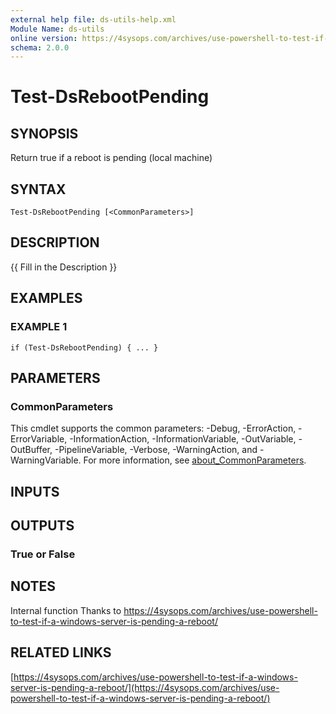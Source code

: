 ```yaml
---
external help file: ds-utils-help.xml
Module Name: ds-utils
online version: https://4sysops.com/archives/use-powershell-to-test-if-a-windows-server-is-pending-a-reboot/
schema: 2.0.0
---
```


# Test-DsRebootPending

## SYNOPSIS
Return true if a reboot is pending (local machine)

## SYNTAX

```
Test-DsRebootPending [<CommonParameters>]
```

## DESCRIPTION
{{ Fill in the Description }}

## EXAMPLES

### EXAMPLE 1
```
if (Test-DsRebootPending) { ... }
```

## PARAMETERS

### CommonParameters
This cmdlet supports the common parameters: -Debug, -ErrorAction, -ErrorVariable, -InformationAction, -InformationVariable, -OutVariable, -OutBuffer, -PipelineVariable, -Verbose, -WarningAction, and -WarningVariable. For more information, see [about_CommonParameters](http://go.microsoft.com/fwlink/?LinkID=113216).

## INPUTS

## OUTPUTS

### True or False
## NOTES
Internal function
Thanks to https://4sysops.com/archives/use-powershell-to-test-if-a-windows-server-is-pending-a-reboot/

## RELATED LINKS

[https://4sysops.com/archives/use-powershell-to-test-if-a-windows-server-is-pending-a-reboot/](https://4sysops.com/archives/use-powershell-to-test-if-a-windows-server-is-pending-a-reboot/)

